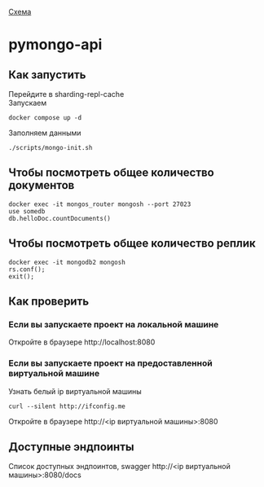[Схема](https://viewer.diagrams.net/?tags=%7B%7D&lightbox=1&highlight=0000ff&edit=_blank&layers=1&nav=1#R%3Cmxfile%3E%3Cdiagram%20name%3D%22Page-1%22%20id%3D%22sbHsY8bsidqXC6nebzc5%22%3EtZXfc5QwEMf%2FGh7rHNDD9tH7YfvQqjPnaNsXJyVriAaWyS0F%2FOsNx3IBsZ6d0Sf2%2B81myX4SQhCv8%2BbKijK7RQkmiBayCeJNEEVhdB65R%2Be0vXMRJb2hrJac5I2d%2FgFsLtittIT9JJEQDelyaqZYFJDSxBPWYj1N%2B4pm%2BtZSKJgZu1SYuftZS8qGLl57%2Fxq0yoY3h8llP5KLIZk72WdCYj2y4m0Qry0i9VHerMF08AYu%2Fby3z4weF2ahoL%2BZsEse3nx5l6pPpvlYLc%2BTa7xPzrjKkzAVN3yLhcLNitdM7QDCLb%2FswrQ1upBg4yBe1Zkm2JUi7QZqdwCcl1FunApd%2BIiVy5Q3j0dDpN%2BV7dz3FbkywP6%2B3%2FZw6eJ5W8MawRI0I4vbvALMgWzrUnh0mTByPnPRBeva7%2BCQko02b0gTfGbUsbLH6gIm%2BwLK0Yxy2eYd5zNR6hlp22NjNicY%2FwNc8a%2B4Lue4wug3vJL%2FxSueMQHpvkqWaClDhYUwW%2B%2BuPLWFUz7nBrFkVt%2BAqOUrRlSEU5LQaLobxfddqVdLVpuGKx9EO4jCtXs3FqNZnfTTDmoy7wNY7XiBZfPZrdxjZVM4fb5IWAV0%2BmvvYP7xYFgwgvTT9Ap8wS476e%2B1w9jo7xBvfwI%3D%3C%2Fdiagram%3E%3Cdiagram%20name%3D%22Page-2%22%20id%3D%22foUYBzVavApCEgFbdAGA%22%3E7Vpbc6IwFP41PrIDRFEfq3Zrd9u1rTNbfeqkEiEVCRNDkf76DRKEFNTa7hShnelMPSeHXM73nQvRBugv1xcUevY1MZHT0FVz3QCDhq5relPn%2FyJNGGs6uhErLIpNYZQqxvgFCaUqtD420UoyZIQ4DHuyckZcF82YpIOUkkA2mxNHXtWDFsopxjPo5LX32GR2cop2qh8ibNnJyprRjUeWMDEWJ1nZ0CRBRgXOG5EzwBo2QK8R6eQ%2F0KeEsINmifFy3UdO5PzEr%2FG6P98%2FwfbsFLnsP83pKhdjrPz2jNuJNXLvHnCIFEUTK61YmPgdmRwGIRLKbGIRFzrnqbZHie%2BaKJqWL9RLba4I8bhS48onxFgoOAV9RrjKZktHjPJD0XAint8I00j40UrEwTo7OAiFFO812uBONyXnIT6dCauJCoaLeX%2FFft244OlvaE11TRHBwSC1kHg0WAxfnrroweg6bB40Sc%2FqB7Hd23yeev4CkSXiG%2BcyRQ5k%2BFneMBShYW3tjoKW2wp0302GfT55ho4v9uuFS%2BJaRIEezvEkZUEEaWBjhsYe3Dg94BlJRlzMjChD6%2F3YfcDXYuamCHuR9%2FSukIM0i2hJarAzGcRQTwWdQiZqOXT6xJ1jy6ecYMTlQ2NEuYerA5Suykhp7cohVZxU9fon1d3JUk6qZ5f3lwvWux2F0z%2BP5mj44E1Hykf5c6JJtZgM4JsMe8lQ0wq7zyeZHD6guNI5u4LVtThMm%2FUP0925WA7TYgfVM0z3%2BSQTpnfEZ1UKU9B5FabJW33Vw7T1RcO0oJoWOsioZ5gWk6FdChnWmE1S%2BLk0TcDnn1MmREKYpcVE5sw0S65SCFRub37MGulKNwTzk6ftSEvOc9tXyGTF%2BLziqSNYK3F3e7yyC1O%2Bf6x6YQLJbU3VC1MOmepg0jJkTDQ1j8n2Vi2LiXbioOTD5Tq6zhz0ctisbOhFH2ehgzlIFBxG6DGG8%2Bpxq4CzhbUBeeQzPg0S%2BlVcSbTWJ8NqvM6NrTysRgGqndMGtZUDdWxDam5mAfmvM7ijmQwcdLDlRlhzh%2FPUCXoRHHgGnTMxsMSmuekVihgg9w%2Bl4lnQ0xfhCU4bT61bbkv%2FGR3Z7lb967557%2FNJLcpoUWtTyTLa%2Fi6jWVgLbjwrWEaT4lFcR%2FNhV986Ct7YF516HTVKrqNNALKVVFF%2FqFr7QDndSDeIYu7JiEPbq5Njb1jeV5ffeiO%2B%2Bwv5L1KXtU7Z5NKlNk09bV7tuyKoOa82tgd%2BPpdcq6U%2FXATn%2FwA%3D%3C%2Fdiagram%3E%3Cdiagram%20name%3D%22Page-3%22%20id%3D%22Qx7-Q9_MMuGqKBw65pJE%22%3E7VvbbuIwEP0aHqmSGAI8culSrVotW6RdeDSJm3ibxFljLunXr0NskmCWS4uAEKRKjccTX%2BacmfEYqICuv%2BxTGLovxEZexdDsZQX0KoahGzWD%2F4slUSJpGmYicCi2hVIqGOIPJISakM6wjaY5RUaIx3CYF1okCJDFcjJIKVnk1d6Il581hA5SBEMLeqr0N7aZK3fRSOVPCDuunFk3W0mPD6Wy2MnUhTZZZETgsRIbAyxhBXQqsSz%2FB7qUELZXTSr7yy7yYuNLuybzfvv8AOu9UxSwE43ZIsaT86RNmu1fH%2FPo%2FXt%2FMUFVMdGURdLsyOYoiCahzCUOCaD3mEo7lMwCG8Wj8nk6qc4zISEX6lz4BzEWCUrBGSNc5DLfE718TzQaifdXjXHceKjLZm%2BZ7exFopWsNV7gf60k90Nm1EI79i18g0HqILZDzzyELpuG7yPiI75w3qbIgwzP8wuGwjOctd5RyHJdAe5puSBsMofeTKw3jHwSOKQKQ6zwJGVBDOnCxQwNQ7gy%2BoIHpDziYmREGVruxu4LthYj14TXi7BntER7kQYRXUYGNxNATO2q0QEKOl0SvGFnRjnBSMC7hohyCxcHKEPLI6U3bgOpWkljqnlgTG2WKKbW71zYyQX9q7GkSGQwlRDeo7jQIftWkmujpG7aPNRNjRK5aVNx01cyY0VyU9DccFNZ0xfcTVsldVNd3r%2Fs9dMy1auS1GemwxKzUUoA3hpL%2BPlzyoW4EWWJMcqzZpyl1xVR6Gyn82PmSGcaEMy3nh5I6vlIt64h5YzJfsVbR9A2R9719i5Oef3mchOQ9zUFz026en1WHFDqZh4UXVNBWV%2BsZUHRrx2VmoLK0IXUXg0D1NtvbmuWhwF62An4s8Vtzv0MdGJEsAW9tujwsW2vUss2PPPp5pyQmpuRccsZ0NyCKLhyQC98o3K5BH7wlUqZajVdvVMpbtTdlgqLGXXVEjoTdVWEbjfqgroKaRGj7oUr74caANm4W9UeNL2xJ%2FiuWgNEMbdkzKF1XXZs%2BXbCKH7ohRsoUQw3tEuTy8glda2AvJLVR1mJNfrLnJ82GDXbPwcf7X5r%2FPo%2BqKpn%2F5f46ww9PrIJ%2FThRBJNpuJrJ9OIEZOM5f3Tix1cUejzfyB6%2BxEynwtepC8P40Yo8zGlJwf6DxiQh8PNkLYDWu7Oi9Y8Z48MgIZ8mDNbr5z6dbBTq%2BoGpTL52paRo3UlxyqryNkgha%2BM7Kz7FioZxm6xQv3N1Z8XnEwjY8mWBIrLifqw4aYV8I6yo31lxwgxytaxY6e75dYD81DD9XQZ4%2FAc%3D%3C%2Fdiagram%3E%3Cdiagram%20name%3D%22Page-4%22%20id%3D%2286p8r_ApIN7auYLh5dO3%22%3E7VrRcps6EP0aP8YDyGD8eG3n5s606c3EnUnylJFBBjWAqBA29OsrGclA5Dhu6wQ68ZOllYDVOctZLdYAzOLiisI0vCY%2BigaW4RcDMB9YlmmNLP4jLGVlcS2nMgQU%2B3JSbVjgH0gaDWnNsY%2By1kRGSMRw2jZ6JEmQx1o2SCnZtKetSNR%2BagoDpBkWHox06x32WahWMa7t%2FyEchOrJpjOpRmKoJsuVZCH0yaZhApcDMKOEsKoVFzMUCfAULtV1%2F74wunOMooQdc8HjV2bOi9mXb19M6%2B7TXWlY0d2FvEvGSrVg5PP1yy6hLCQBSWB0WVunlOSJj8RdDd6r53wmJOVGkxu%2FIcZKSSbMGeGmkMWRHOUO0%2FJeXr%2FtPIjO0FbdedEcnJeyp69YuU9y6qEDy5RByCANEDswT8amwKDxAInnFSIx4v7wCRRFkOF1O0agDLVgN69mgzckIb9AjvR6DaNcPiktY5IE5AKmWCOupkVgvAkxQ4sUbmHZ8HezTcGLUK4RZag4uHg5OpJxLV9sayz7m%2Fo1MVXsh41XxDHeCC6gwTUjyQoHOeVckYQPLRDl6%2BscOctoQ2faXUM3%2Bhgy4BwpA26vZMA%2Bk9NKWWav2HE01ZlT3EeV6V6gxx8jkN1jA9nqVSC7WiDfkpz1IJCB%2ByxdTroO5MnHCGSltK9Hst2rSFa14zvzU2B2XzPCew%2BKD96uyRGdssnUfZvGhybf3XF68j2QvPSGYO5znaXsF%2FbC6haVo%2FKqZ4Gxc%2BMPYkXJUe9lD1hdy55KWA2sOkfJdtoouTpIu0q1CdLus8zpUdLr0EUIqT8QTwT6Bxe%2BUNaGBUY4SHjb47DwQARTAQf2YPSPHIix729Fax%2B%2BbSE7AcTOs1d0T%2Fp19iAM3gzgjqvVd5Nq%2B9j026%2BNpPK7zzKxT0zfWyf0yrGhEzpkf51OANC1UHRccA5HADSl4sIYGtynw3qx7d0gijkGgtTdpvFX95a%2FLzzHFrCgX7Ljds221UoMRv%2BJVonjb2N6oinntfhbZM6hcGAsxC1ZZukWGicSounjNW8GonmL0ohrpBrhDjQGtQjKQpiKpldGmAcKBa9nq2UVUp%2BXOwP0noJtoP2fM34bJO1ZFVOmfaIU9%2FwzyZHy676V%2FKrMeabpUJbsnia9Aj7TZI2tvtGkF99nmjTRA3v%2B5HhfmvTq%2F0yTXhp0TtPoTNProtc9TWONJg1fHG%2BPcE2zJ8S8UO6JYZZWp8FWuBDb%2Bya6qfiWvPXUng7s%2Bb5CekUSJrf8fI8MpvIZcxwHfB0RXorVZB5E%2FHcGvRA93iIfZ483lPi5x4bZOjgRI3Y7C410Quw9hKhTd39CyOri68P3m2jmkeVTYhSba9e66vq8WPvTmzGcWJPfqbIG%2B6qZtz1ZVkXy6Ssm3q2PEFZ%2FitQHMcHlTw%3D%3D%3C%2Fdiagram%3E%3Cdiagram%20id%3D%22lw-VR-SbSnkzpTUMKr1w%22%20name%3D%22Page-5%22%3E7VvRdqo4FP0aH%2B0SEMTHKrZzZ1rrtGtW26euCCmkFwgLQpX5%2BgkSEEiszqjAnfokOQlysvc52%2BQEe8rUW9%2BGIHDusQXdnjyw1j3F6MmyrI9H9CO1JMyiDrXMYofIymzS1vCE%2FobMOGDWGFkwqgwkGLsEBVWjiX0fmqRiA2GIV9Vh79itPjUANuQMTyZweeszsoiTWXV5tLX%2FBpHt5E%2BWtHHW44F8MJtJ5AALr0omZdZTpiHGJLvy1lPopujluGT33ezoLRwLoU8OuUGdjwnybmb6w83162L2bN0rf%2FSHzDeS5BOGFp0%2Fa%2BKQONjGPnBnW%2BskxLFvwfRbB7S1HXOHcUCNEjV%2BQEISRiaICaYmh3gu66UOh8kLu3%2FTeE0bV2reNNblTiNhrczX1MGdEDBThOPQZKM%2BnAm2AyTh2dC9fTYckszt%2FpCRQkBoQ3Zv9Pub8zKf%2B9rk8eF9bqt3jjHrawVTNMYh9iB1iN4XQhcQ9Fl1BLBYs4txWzroBWNEzM6XXn4CN2aP4viqsrFyEIFPAdhMfkVzsor8TsA%2BYUjgumTip5z3Mp%2FyhM59XG2zQ9KZzSllhqwOjkdJSJHMgRQkHvZt3AcB%2BgIvqRG8hjW8RgK8ZAFe2rngUji4pth%2FR3Yc0ojGPu16giGdX%2BvISYMqdH1RqDUK3S%2BolnvEcbfmHaCNulCQGxBLoTfqhZzyOEnqFDsapzpGiLqgMoVadEagR98jkPVDA1nuVCDrXCA%2F4ph0IJCHtZWGNG47kMffI5Bzpd0fyWqnIjlfyTfMzxqRly0jtPWa80Gvt%2BSkjaTM1EuVxtcy3%2B1xevI1ELt1gRH1uUhupbbtkuq7qcxRdlctMAo3joiVXI46L3uK3KDsiXft7eqe1JjuyXyOiAFRzpIk12EIktKAIA3%2BaHcOaXo1UrRavaw2vF9U7v7jeEUf1GIp8%2Fi0iclXP1pPSa0GhM5nZFEWqZSI5HOtRCS%2B6PHkgNDqpU9UJA4xOlFShQW4yPbptUlhoaqnTFI4kAnca9bhIcvaZLII32p2nwDiUe33QLDW0wQIK2cDuOXSSGPrAvXQtV63di25312WCdEvd9M6wZcpSjrBQ%2FbL6YSitC0UestCMZQrUjHYIxWb1gKGiE4%2F5bPYnPzbPcxp11lfVfa7IjljLpfu01MZg0KhAS8Nd38ZBRtoNDdNIwt90ks7vXyEgUuzJu%2BhDpQ6uQiKHBCkl2biIhooobJfv5ZZSN0tCwMwf9qbQHuICf0ayOxRFlOSeiLRq1dpDkxI%2FVwJmWvphaavdLN9mvgN%2BIUmeaR3jSZ%2BO3ahiRM9RXDG0ixN%2FH7wQhO%2FWGydpuGFpv2i1yRN4vpeKyeWO5Hc%2F%2FJXe4XLo3DOa%2F7%2FowO1I%2FkZdIqf3O%2BSXF0vflDDLSBwBRKOvaYrLn21pvCqxktHw4clwtfRotjtHliK2jpY2jcRgOGhAtBalfVLv8vB7CLIjmRFy43Yc69NgsuFwjuwhO4CR2jzNqZiLDEh2BNUEgmuBT3OVh3T4lX4ExUR%2B5q2XzaUMyXC%2FQ%2BH%2FPU69wzwMU%2Fi%2B9u3P3HQ5zfDHMLI27zZP4l%2BQmI6DAwQBRky72idpkQZPXZ8SG9WJz3V6Alque%2FYJyxNJIrXhD3DQJ5Np%2BGiZTqZyASQfk6B6cC3R2ih6G0RYis2yVX0aReMcPALSNrNiFSrnYtew1YFjOQJcwwjwj8S8Iyc%2BCXso%2FCq7z8FJ5JnU3IhXEq7Qn6laGUt7w%2BuBgN9j5zvq4SrWu%2Fg93loo%2F5NQiE%2F3Z87dsvI6X8saHP7t57soH%2F77yhl9g8%3D%3C%2Fdiagram%3E%3Cdiagram%20id%3D%22qg70R-P7K5_WasmTu0hc%22%20name%3D%22Page-6%22%3E7Vzfd6I4FP5rfLRHiPzw0Wp3pmc6s566e7bdlzkRUsgWCBtC1fnrN0hQIFTpVA2z9ankkkDyffd%2B5CaxPTAJV58ojP2vxEVBTx%2B4qx6Y9nRdH9qA%2F8ksa2HRrUFu8Sh2c5u2M8zxDySMRbUUuyipVGSEBAzHVaNDogg5rGKDlJJltdoTCapvjaGHJMPcgYFs%2FQu7zM%2Bttm7t7J8R9vzizZo5yu%2BEsKgsRpL40CXLkgnc9MCEEsLyq3A1QUGGXoFL3u63V%2B5uO0ZRxNo0SH8g%2FXlGA4uaVvD4la3Z7b998ZSErYsBI5ePXxQJZT7xSASDm531mpI0clH21AEv7ercERJzo8aN%2FyDG1oJMmDLCTT4LA3GXd5iuH0T7TeExK1wZRXG6Kt%2BcrkUp72vWwVchKMZDUuqgPePWhStB6iG2p561JYq7OCIh4v3h7SgKIMMv1X5A4Wrett6ODX4hCHkDOaKTLzBIxZsktqpcLH3M0DyGm6EveURWcRePQ5Sh1X4E5REXDYQzF%2BE8FOXlLjY0W9j8UlzoxuBEIAEJpHgdksgjfRjjPXhpZ8FrWMPLasBLb8DLPBVcQwmuCYmesJdS7tAk4rfmiPIhK0dOG1Sh6ze52lmhMz6oVlottXKkUivNCzl7ydF0lexYkupMKe6CymzVojMCbX9QRx61deShSkceSY58T1LWAUce1mYa2ki1IxdTxQ%2FnyVrb5EJTml1oanK%2FFWYPO0Z46bHgg1%2FvyMkK6zJTD1UaH8t8d4jT906CRNMZwbyL2%2BgGtbxLq6dTeb9Eq5pjbLvxDl%2BRU9GO6h7QleseUKp7mjrdG7aMEf0oQTKmFK5LFeLM%2BZPXY8i0q55i1pbLatX724W7n6wP7EHNl%2FIeHzcw5XxeeUiaNSBsOSK36yKVNSL9ZCFpSCjNfUjdXvZGIH8H%2BdhZFRYYYC%2Fi1w7HgKseuM4Qwg4MxuJGiF13E8lN%2BFaj%2BwgQW7XvQcNkz2xAGJwMYMXpt7p5Qev8W2naoskJeOdkounLfW6dsPfphAzZL6cTAKgWipFioRjqFakYHJCKTWmGKObDz%2FjcJidvzWFUzLOUSk4RpKVY%2Bppty0w5FCYMM3ePFkm8gcYMsjBy8Qu%2F9LLLexQHPGqKO7wDpZuSByU%2BjLNLZx1g7igUHNavRe5Sd4utATrP3sbRfk8ZfwwS9iT3Kc04kujVl2laBqR9qoAshnChaZ9uqqdJTsAvNOmW3TWa5N3oC02S6IGGTZbz0iRnzRea5MmicprktP1CkyR66mlSkvz3jjeh1kXad%2FqFy%2FfhbKnAuQMbau35UUqPvHgwnt1ywyfI0BKuJfLOveDSN2oCb5iycpx3r0SX99MnJErSoHtgAUM1WMXk9sPFf7FCfzj%2BbZUCYF34OcCPqfT7CeSljkmAkdgxb5oNpmEwdhgpr%2BPewQUKZiTBm9OyYLogjJGwJy%2F0MlITJZJPCifbHyocaY23b5qHZR2cVajkxQoJYhxufnhxnTwj5vgCDZjEOTRPeJXFRBk%2Bsb3LGxvXPWPaa1hrfyIRE3GiccCuxTumOPT4OAK8yEaTOBDxvxPo%2BOj7PXJx8n1GiZs67Cp58Y5EiVbb22g6J280UDLUT0XJL3VMHjRsGZ%2F5WztUq%2BVXwCzLeX9wNRjYBxT90F6FYfZan7jihfqTjvjB0Ft%2BL4DSCb3ZMDmdfuOG%2Bz%2Fn89ux8qCRpqhWw%2FLnecPGkj%2BxH0z5gVnnZKRW%2BS2ZgXMqWaZcANSmppr5M1J2RAEqQvvw7%2F9eoftMGYX81c4V6Mv47%2FGXz%2FM%2Fxt%2B6oEKg4vG28kTZanEo7v%2BuQnVOVKuQ2h%2FPdVOFivA%2BrEJKT3JYag%2F3ZdzpNe5MbaiYu9ZrHjnJ7%2BBu0%2FSth537hlVbFBgdOL5cb2DbVs1z3nR8mRd3%2F9ogr777DxHg5j8%3D%3C%2Fdiagram%3E%3C%2Fmxfile%3E)

# pymongo-api

## Как запустить

Перейдите в sharding-repl-cache\
Запускаем

```shell
docker compose up -d
```

Заполняем данными

```shell
./scripts/mongo-init.sh
```

## Чтобы посмотреть общее количество документов
```shell
docker exec -it mongos_router mongosh --port 27023 
use somedb
db.helloDoc.countDocuments() 
```

## Чтобы посмотреть общее количество реплик
```shell
docker exec -it mongodb2 mongosh
rs.conf();
exit();
```

## Как проверить

### Если вы запускаете проект на локальной машине

Откройте в браузере http://localhost:8080

### Если вы запускаете проект на предоставленной виртуальной машине

Узнать белый ip виртуальной машины

```shell
curl --silent http://ifconfig.me
```

Откройте в браузере http://<ip виртуальной машины>:8080

## Доступные эндпоинты

Список доступных эндпоинтов, swagger http://<ip виртуальной машины>:8080/docs